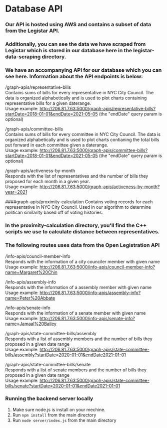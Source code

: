 # Database API
### Our API is hosted using AWS and contains a subset of data from the Legistar API.
### Additionally, you can see the data we have scraped from Legistar which is stored in our database here in the legistar-data-scraping directory.
### We have an accompanying API for our database which you can see here. Information about the API endpoints is below:

/graph-apis/representative-bills\
Contains sums of bills for every representative in NYC City Council. The data is organized alphabetically and is used to plot charts containing representative bills for a given daterange.\
Usage example: http://206.81.7.63:5000/graph-apis/representative-bills?startDate=2018-01-01&endDate=2021-05-05 (the "endDate" query param is optional)

/graph-apis/committee-bills\
Contains sums of bills for every committee in NYC City Council. The data is organized alphabetically and is used to plot charts contianing the total bills put forward in each committee given a daterange.\
Usage example: http://206.81.7.63:5000/graph-apis/committee-bills?startDate=2018-01-01&endDate=2021-05-05 (the "endDate" query param is optional)

/graph-apis/activeness-by-month\
Responds with the list of representatives and the number of bills they proposed for each month in a given year.\
Usage example: http://206.81.7.63:5000/graph-apis/activeness-by-month?year=2021

####graph-apis/proximity-calculation
Contains voting records for each representative in NYC City Council. Used in our algorithm to determine politican similarity based off of voting histories. 

### In the proximity-calculation directory, you'll find the C++ scripts we use to calculate distance between representatives.

### The following routes uses data from the Open Legistration API
/info-apis/council-member-info\
Responds with the information of a city counciler member with given name\
Usage example:  http://206.81.7.63:5000/info-apis/council-member-info?name=Margaret%20Chin 


/info-apis/assembly-info\
Responds with the information of a assembly member with given name\
Usage example:  http://206.81.7.63:5000/info-apis/assembly-info?name=Peter%20Abbate 

/info-apis/senate-info\
Responds with the information of a senate member with given name\
Usage example:  http://206.81.7.63:5000/info-apis/senate-info?name=Jamaal%20Bailey 

/graph-apis/state-committee-bills/assembly\
Responds with a list of assembly members and the number of bills they proposed in a given date range\
Usage example:  http://206.81.7.63:5000/graph-apis/state-committee-bills/assembly?startDate=2020-01-01&endDate2021-01-01

/graph-apis/state-committee-bills/senate\
Responds with a list of senate members and the number of bills they proposed in a given date range\
Usage example:  http://206.81.7.63:5000/graph-apis/state-committee-bills/senate?startDate=2020-01-01&endDate2021-01-01

### Running the backend server locally
1. Make sure node.js is install on your mechine.
2. Run `npm install` from the main directory
3. Run `node server/index.js` from the main directory

